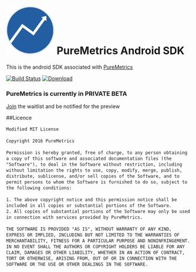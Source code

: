 ![PureMetrics](https://raw.githubusercontent.com/PureMetrics/puremetrics-android-sdk/master/images/pm_logo.png)
PureMetrics Android SDK
========================
This is the android SDK associated with [PureMetrics](http://www.puremetrics.io)

[![Build Status](https://travis-ci.org/PureMetrics/puremetrics-android-sdk.svg?branch=master)](https://travis-ci.org/PureMetrics/puremetrics-android-sdk) [![Download](https://api.bintray.com/packages/puremetrics/maven/core/images/download.svg) ](https://bintray.com/puremetrics/maven/core/_latestVersion)

### PureMetrics is currently in PRIVATE BETA
[Join](https://goo.gl/musxNJ) the waitlist and be notified for the preview


##Licence
```
Modified MIT License

Copyright 2016 PureMetrics

Permission is hereby granted, free of charge, to any person obtaining a copy of this software and associated documentation files (the "Software"), to deal in the Software without restriction, including without limitation the rights to use, copy, modify, merge, publish, distribute, sublicense, and/or sell copies of the Software, and to permit persons to whom the Software is furnished to do so, subject to the following conditions:

1. The above copyright notice and this permission notice shall be included in all copies or substantial portions of the Software.
2. All copies of substantial portions of the Software may only be used in connection with services provided by PureMetrics.

THE SOFTWARE IS PROVIDED "AS IS", WITHOUT WARRANTY OF ANY KIND, EXPRESS OR IMPLIED, INCLUDING BUT NOT LIMITED TO THE WARRANTIES OF MERCHANTABILITY, FITNESS FOR A PARTICULAR PURPOSE AND NONINFRINGEMENT. IN NO EVENT SHALL THE AUTHORS OR COPYRIGHT HOLDERS BE LIABLE FOR ANY CLAIM, DAMAGES OR OTHER LIABILITY, WHETHER IN AN ACTION OF CONTRACT, TORT OR OTHERWISE, ARISING FROM, OUT OF OR IN CONNECTION WITH THE SOFTWARE OR THE USE OR OTHER DEALINGS IN THE SOFTWARE.
```
